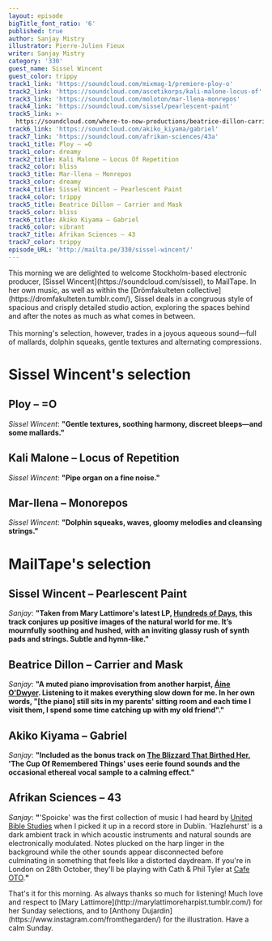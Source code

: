 ```yaml
---
layout: episode
bigTitle_font_ratio: '6'
published: true
author: Sanjay Mistry
illustrator: Pierre-Julien Fieux
writer: Sanjay Mistry
category: '330'
guest_name: Sissel Wincent
guest_color: trippy
track1_link: 'https://soundcloud.com/mixmag-1/premiere-ploy-o'
track2_link: 'https://soundcloud.com/ascetikorps/kali-malone-locus-of'
track3_link: 'https://soundcloud.com/moloton/mar-llena-monrepos'
track4_link: 'https://soundcloud.com/sissel/pearlescent-paint'
track5_link: >-
  https://soundcloud.com/where-to-now-productions/beatrice-dillon-carrier-and-mask
track6_link: 'https://soundcloud.com/akiko_kiyama/gabriel'
track7_link: 'https://soundcloud.com/afrikan-sciences/43a'
track1_title: Ploy – =O
track1_color: dreamy
track2_title: Kali Malone – Locus Of Repetition
track2_color: bliss
track3_title: Mar-llena – Monrepos
track3_color: dreamy
track4_title: Sissel Wincent – Pearlescent Paint
track4_color: trippy
track5_title: Beatrice Dillon – Carrier and Mask
track5_color: bliss
track6_title: Akiko Kiyama – Gabriel
track6_color: vibrant
track7_title: Afrikan Sciences – 43
track7_color: trippy
episode_URL: 'http://mailta.pe/330/sissel-wincent/'
---
```

<p id="introduction">This morning we are delighted to welcome Stockholm-based electronic producer, [Sissel Wincent](https://soundcloud.com/sissel), to MailTape. In her own music, as well as within the [Drömfakulteten collective](https://dromfakulteten.tumblr.com/), Sissel deals in a congruous style of spacious and crisply detailed studio action, exploring the spaces behind and after the notes as much as what comes in between. 
<br><br>
This morning's selection, however, trades in a joyous aqueous sound—full of mallards, dolphin squeaks, gentle textures and alternating compressions.</p>


# Sissel Wincent's selection

## Ploy – =O
_Sissel Wincent_: **"**Gentle textures, soothing harmony, discreet bleeps—and some mallards.**"**

## Kali Malone – Locus of Repetition
_Sissel Wincent_: **"**Pipe organ on a fine noise.**"**

## Mar-llena – Monorepos
_Sissel Wincent_: **"**Dolphin squeaks, waves, gloomy melodies and cleansing strings.**"**


# MailTape's selection

## Sissel Wincent – Pearlescent Paint
_Sanjay_: **"**Taken from Mary Lattimore's latest LP, [Hundreds of Days](https://marylattimoreharpist.bandcamp.com/album/hundreds-of-days), this track conjures up positive images of the natural world for me. It’s mournfully soothing and hushed, with an inviting glassy rush of synth pads and strings. Subtle and hymn-like.**"**

## Beatrice Dillon – Carrier and Mask
_Sanjay_: **"**A muted piano improvisation from another harpist, [Áine O'Dwyer](https://soundcloud.com/aine-o-dwyer). Listening to it makes everything slow down for me. In her own words, "[the piano] still sits in my parents' sitting room and each time I visit them, I spend some time catching up with my old friend".**"**

## Akiko Kiyama – Gabriel
_Sanjay_: **"**Included as the bonus track on [The Blizzard That Birthed Her](https://aaronmartin.bandcamp.com/album/the-blizzard-that-birthed-her), 'The Cup Of Remembered Things' uses eerie found sounds and the occasional ethereal vocal sample to a calming effect.**"**

## Afrikan Sciences – 43
_Sanjay_: **"**'Spoicke' was the first collection of music I had heard by [United Bible Studies](https://united-bible-studies.bandcamp.com/) when I picked it up in a record store in Dublin. 'Hazlehurst' is a dark ambient track in which acoustic instruments and natural sounds are electronically modulated. Notes plucked on the harp linger in the background while the other sounds appear disconnected before culminating in something that feels like a distorted daydream. If you're in London on 28th October, they'll be playing with Cath & Phil Tyler at [Cafe OTO](https://cafeoto.co.uk/events/cath-phil-tyler-united-bible-studies/).**"**


<p id="outroduction">That's it for this morning. As always thanks so much for listening! Much love and respect to [Mary Lattimore](http://marylattimoreharpist.tumblr.com/) for her Sunday selections, and to [Anthony Dujardin](https://www.instagram.com/fromthegarden/) for the illustration. Have a calm Sunday.</p>
